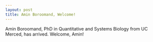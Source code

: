 ```yaml
---
layout: post
title: Amin Boroomand, Welcome!
---
```


Amin Boroomand, PhD in Quantitative and Systems Biology from UC Merced, has arrived. Welcome, Amin!
